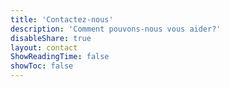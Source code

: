 ```yaml
---
title: 'Contactez-nous'
description: 'Comment pouvons-nous vous aider?'
disableShare: true
layout: contact
ShowReadingTime: false
showToc: false
---
```

